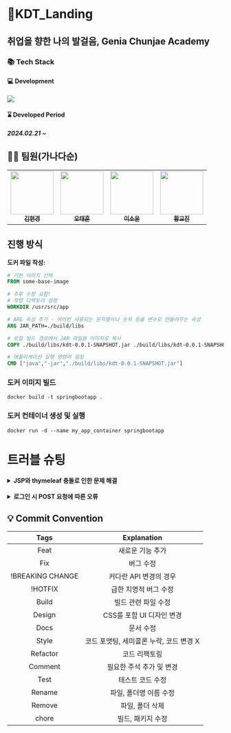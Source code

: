 # 🏫KDT_Landing
## 취업을 향한 나의 발걸음, Genia Chunjae Academy
### 📚 Tech Stack
#### 💻 Development
<img src="https://skillicons.dev/icons?i=java,spring,mysql,html,css,js,docker& perline="/>

#### ⌛ Developed Period
##### 2024.02.21 ~

## 🧑‍🦲 팀원(가나다순)

<table>
  <tbody>
    <tr>
       <td align="center"><a href="https://github.com/re2panda"><img src="https://github.com/SP0F0/.github/assets/62829894/5b52e275-93ec-4117-9541-42d9ee4d2c6a" width="100px;" alt=""/><br /><sub><b>김현경</b></sub></a><br /></td>
      <td align="center"><a href="https://github.com/keg51051"><img src="https://github.com/SP0F0/.github/assets/62829894/89996fac-c626-44e8-ba10-3dcc17252079" width="100px;" alt=""/><br /><sub><b>오태훈</b></sub></a><br /></td>
      <td align="center"><a href="https://github.com/rosieoh"><img src="https://github.com/ECO-TVY/.github/assets/104690434/69313dae-3288-47d1-aec3-f5314eb32fa3" width="100px;" alt=""/><br /><sub><b>이소윤</b></sub></a><br /></td>
      <td align="center"><a href="https://github.com/h0725j"><img src="https://github.com/SP0F0/.github/assets/62829894/fc0c73b5-3bdc-4edf-8c7f-b7b8eff9bf67" width="100px;" alt=""/><br /><sub><b>황교진</b></sub></a><br /></td>
    </tr>
  </tbody>
</table>

## 진행 방식

**도커 파일 작성:**
```dockerfile
# 기본 이미지 선택
FROM some-base-image

# 추후 수정 요함!
# 작업 디렉토리 설정
WORKDIR /usr/src/app

# ARG 속성 추가 - 여러번 사용되는 문자열이나 숫자 등을 변수로 만들어주는 속성
ARG JAR_PATH=./build/libs

# 로컬 빌드 경로에서 JAR 파일을 이미지로 복사
COPY ./build/libs/kdt-0.0.1-SNAPSHOT.jar ./build/libs/kdt-0.0.1-SNAPSHOT.jar

# 애플리케이션 실행 명령어 설정
CMD ["java","-jar","./build/libs/kdt-0.0.1-SNAPSHOT.jar"]
```

### 도커 이미지 빌드
```
docker build -t springbootapp .
```

### 도커 컨테이너 생성 및 실행
```
docker run -d --name my_app_container springbootapp
```


# 트러블 슈팅

<details>
 <summary><b>JSP와 thymeleaf 충돌로 인한 문제 해결</b></summary>

> 작성중
- 작성중

## 원인이 뭘까? 🧐
> 작성중

## 어떻게 해결하나요? 🧐
> 작성중
- 작성중
</details>

<br/>

<details>
 <summary><b>로그인 시 POST 요청에 따른 오류</b></summary>

> Security 내장 LoginPro 메서드로 활용시 오류 발생
- Security 내장 LoginPro 메서드로 활용시 Default 값으로 오류

## 원인이 뭘까? 🧐
> Spring Security 내에서 Http csrf.disabled 설정 해준 이후 로그인 작업 시 Parameter 요청이 어긋나는 현상 발생

## 어떻게 해결하나요? 🧐
> .loginPage("/member/login")
- Custom 로그인을 MemberController와 맞게 설정
> .loginProcessingUrl("/member/loginPro")
- loginProcessingUrl 경로를 member의 Security 내장 메서드인 LoginPro로 설정
> .usernameParameter("email")<br/>.passwordParameter("password")
- Parameter 값을 Entity 클래스에서 지정한 방식으로 따로 지정 해줌
</details>

## 💡 Commit Convention

|       Tags       |               Explanation               |
| :--------------: | :-------------------------------------: |
|       Feat       |            새로운 기능 추가             |
|       Fix        |                버그 수정                |
| !BREAKING CHANGE |         커다란 API 변경의 경우          |
|     !HOTFIX      |          급한 치명적 버그 수정          |
|      Build       |           빌드 관련 파일 수정           |
|      Design      |        CSS를 포함 UI 디자인 변경        |
|       Docs       |                문서 수정                |
|      Style       | 코드 포맷팅, 세미콜론 누락, 코드 변경 X |
|     Refactor     |              코드 리팩토링              |
|     Comment      |        필요한 주석 추가 및 변경         |
|       Test       |            테스트 코드 수정             |
|      Rename      |         파일, 폴더명 이름 수정          |
|      Remove      |             파일, 폴더 삭제             |
|      chore       |            빌드, 패키지 수정            |

